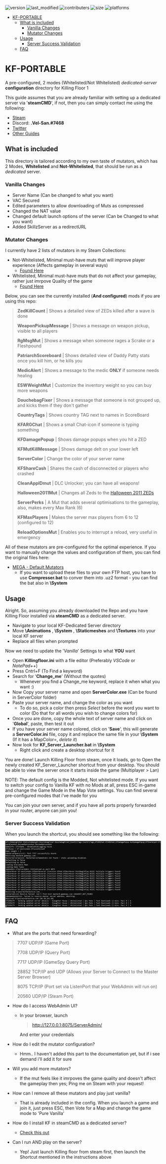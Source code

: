 ![version](https://img.shields.io/badge/Version-2.1-yellow?style=flat-square) ![last_modified](https://img.shields.io/github/last-commit/vel-san/kf-portable/master?style=flat-square) ![contributers](https://img.shields.io/github/contributors/vel-san/kf-portable?style=flat-square) ![size](https://img.shields.io/github/repo-size/vel-san/kf-portable?color=violet&style=flat-square) ![platforms](https://img.shields.io/badge/Platforms-Windows-blue?style=flat-square)

- [KF-PORTABLE](#kf-portable)
  - [What is included](#what-is-included)
    - [Vanilla Changes](#vanilla-changes)
    - [Mutator Changes](#mutator-changes)
  - [Usage](#usage)
    - [Server Success Validation](#server-success-validation)
  - [FAQ](#faq)

# KF-PORTABLE

A pre-configured, 2 modes (Whitelisted/Not Whitelisted) *dedicated-server* **configuration** directory for Killing Floor 1

This guide assumes that you are already familiar with setting up a dedicated server via '**steamCMD**', if not, then you can simply contact me using the following:

- [Steam](https://steamcommunity.com/id/Vel-San/)
- Discord: **.Vel-San.#7468**
- [Twitter](https://twitter.com/Vel__San)
- [Other Guides](https://steamcommunity.com/id/Vel-San/myworkshopfiles/?section=guides&appid=1250)

## What is included

This directory is tailored according to my own taste of mutators, which has 2 Modes, **Whitelisted** and **Not-Whitelisted**, that should be run as a *dedicated* server.

### Vanilla Changes

- Server Name (Can be changed to what you want)
- VAC Secured
- Edited parameters to allow downloading of Muts as compressed
- Changed the NAT value
- Changed default launch options of the server (Can be Changed to what you want)
- Added SkillzServer as a redirectURL

### Mutator Changes

I currently have 2 lists of mutators in my Steam Collections:

- Not-Whitelisted, Minimal must-have muts that will improve player experience (Affects gameplay in several ways)
  - [Found Here](https://steamcommunity.com/sharedfiles/filedetails/?id=1913521033)
- Whitelisted, Minimal must-have muts that do not affect your gameplay, rather just imrpove Quality of the game
  - [Found Here](https://steamcommunity.com/sharedfiles/filedetails/?id=1490172785)

Below, you can see the currently installed (**And configured**) mods if you are using this repo:

>**ZedKillCount** | Shows a detailed view of ZEDs killed after a wave is done
>
>**WeaponPickupMessage** | Shows a message on weapon pickup, visible to all players
>
>**RgMsgMut** | Shows a message when someone rages a Scrake or a Fleshpound
>
>**PatriarchScoreboard** | Shows detailed view of Daddy Patty stats once you kill him, or he kills you
>
>**MedicAlert** | Shows a message to the medic **ONLY** if someone needs healing
>
>**ESWWeightMut** | Customize the inventory weight so you can buy more weapons
>
>**DouchebagFixer** | Shows a message that someone is not grouped up, and kicks them if they don't gather
>
>**CountryTags** | Shows country TAG next to names in ScoreBoard
>
>**KFARGChat** | Shows a small Chat-icon if someone is typing something
>
>**KFDamagePopup** | Shows damage popups when you hit a ZED
>
>**KFMutKillMessage** | Shows damage delt on your lower left
>
>**ServerColor** | Change the color of your server name
>
>**KFShareCash** | Shares the cash of disconnected or players who crashed
>
>**CleanAppIDmut** | DLC Unlocker; you can have all weapons!
>
>**Halloween2011Mut** | Changes all Zeds to the [Halloween 2011 ZEDs](http://kf-wiki.com/wiki/Halloween_Sideshow)
>
> **ServerPerks** | A Mut that adds several optimisations to the gameplay, also, makes every Max Rank (6)
>
> **KFMaxPlayers** | Makes the server max players from 6 to 12 (configured to 12)
>
>**ReloadOptionsMut** | Enables you to interrupt a reload, very useful in emergency

All of these mutators are pre-configured for the optimal experience. If you want to manually change the values and configuration of them, you can find the original files here:
<!-- TODO -->
- [MEGA - Default Mutators](https://mega.nz/folder/YDoEmKiC#s6FGAtgh40-TvB4bHsLaMQ)
  - If you want to upload these files to your own FTP host, you have to use **Compresser.bat** to conver them into .uz2 format - you can find the bat also in **\System**

## Usage

Alright. So, assuming you already downloaded the Repo and you have Killing Floor installed via **steamCMD** as a dedicated server.

- Navigate to your local KF-Dedicated Server directory
- Move **\Animations** , **\System** , **\Staticmeshes** and **\Textures** into your local KF server
- Replace all files when prompted

Now we need to update the '*Vanilla*' Settings to what **YOU** want

- Open **Killingfloor.ini** with a file editor (Preferably *VSCode* or *NotePad++*)
- Press Cntrl+F (To Find a keyword)
- Search for '**Change_me**' (Without the quotes)
  - Whenever you find a Change_me keyword, replace it when what you want :)
- Now Copy your server name and open **ServerColor.exe** (Can be found in ServerColor folder)
- Paste your server name, and change the color as you want
  - To do so, pick a color then press *Select* before the word you want to color (Do that for all words you wish to change colors for)
- Once you are done, copy the whole text of server name and click on '**Global**', paste, then test it out
- If you have your server name colored, click on '**Save**', this will generate a **ServerColor.ini** file, copy it and replace the same file in your **\System** (If it has a MapColor=, *delete it*)
- Now look for **KF_Server_Launcher.bat** in **\System**
  - Right click and create a desktop shortcut for it

You are done! Launch Killing Floor from steam, once it loads, go to Open the newly created KF_Server_Launcher shortcut from your desktop. You should be able to view the server once it starts inside the game (Multiplayer > Lan)

NOTE: The default config is the Modded, Not whitelisted mode. If you want to switch your config to Vanilla KF with no Mods at all, press ESC in-game and change the Game Mode in the Map Vote settings. You can find several pre-configured modes that i've made for you

You can join your own server, and if you have all ports properly forwarded in your router, anyone can join you!

### Server Success Validation

When you launch the shortcut, you should see something like the following:

![console_log](doc_images/console_log.png)

## FAQ

- What are the ports that need forwarding?

>7707 UDP/IP (Game Port)
>
>7708 UDP/IP (Query Port)
>
>7717 UDP/IP (GameSpy Query Port)
>
>28852 TCP/IP and UDP (Allows your Server to Connect to the Master Server Browser)
>
>8075 TCP/IP (Port set via ListenPort that your WebAdmin will run on)
>
>20560 UDP/IP (Steam Port)

- How do I access WebAdmin UI?
  - In your browser, launch
    ><http://127.0.0.1:8075/ServerAdmin/>

    And enter your credentials

- How do I edit the mutator configuration?
  - Hmm.. I haven't added this part to the documentation yet, but if i see demand i'll add it for sure

- Will you add more mutators?
  - If the mut feels like it imrpoves the game quality and doesn't affect the gameplay then yes; Ping me on Steam with your request!

- How can I remove all these mutators and play just vanilla?
  - That is already included in the config. When you launch a game and join it, just press ESC, then Vote for a Map and change the game mode to 'Pure Vanilla'

- How do I install KF in steamCMD as a dedicated server?
  - [Check this out](https://wiki.tripwireinteractive.com/index.php/Dedicated_Server_%28KillingFloor%29)

- Can I run AND play on the server?
  - Yep! Just launch Killing floor from steam first, then launch the Shortcut mentioned in the instructions above
